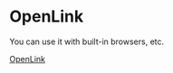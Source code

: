 # OpenLink
You can use it with built-in browsers, etc.

[OpenLink](https://kododake.github.io/OpenLink/)
